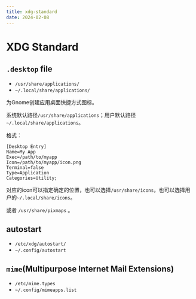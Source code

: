 ```yaml
---
title: xdg-standard
date: 2024-02-08
---
```


# XDG Standard

## `.desktop` file

- `/usr/share/applications/`
- `~/.local/share/applications/`

为Gnome创建应用桌面快捷方式图标。

系统默认路径`/usr/share/applications`；用户默认路径`~/.local/share/applications`。


格式：

```desktop
[Desktop Entry]
Name=My App
Exec=/path/to/myapp
Icon=/path/to/myapp/icon.png
Terminal=false
Type=Application
Categories=Utility;
```

对应的icon可以指定确定的位置，也可以选择`/usr/share/icons`，也可以选择用户的`~/.local/share/icons`。

或者 `/usr/share/pixmaps` 。

## autostart

- `/etc/xdg/autostart/`
- `~/.config/autostart`

## `mime`(Multipurpose Internet Mail Extensions)

- `/etc/mime.types`
- `~/.config/mimeapps.list`